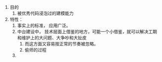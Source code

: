 1. 目的
   1. 被优秀代码浸泡过的建模能力
2. 特性：
   1. 事实上的标准， 应用广泛。
   2. 中台建设中， 技术层面上借鉴的地方，可能一个小借鉴，就可以解决工期和维护上的大问题、大争吵和大扯皮
      1. 而这方面又容易按正常的节奏被忽略。
      2. 偷师的过程
   3. 



